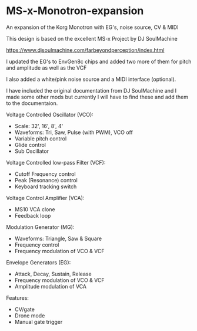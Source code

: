 # MS-x-Monotron-expansion
An expansion of the Korg Monotron with EG's, noise source, CV &amp; MIDI

This design is based on the excellent MS-x Project by DJ SoulMachine

https://www.djsoulmachine.com/farbeyondperception/index.html

I updated the EG's to EnvGen8c chips and added two more of them for pitch and amplitude as well as the VCF

I also added a white/pink noise source and a MIDI interface (optional).

I have included the original documentation from DJ SoulMachine and I made some other mods but currently I will have to find these and add them to the documentaion.

Voltage Controlled Oscillator (VCO):
- Scale: 32', 16', 8', 4'
- Waveforms: Tri, Saw, Pulse (with PWM), VCO off
- Variable pitch control
- Glide control
- Sub Oscillator

Voltage Controlled low-pass Filter (VCF):
- Cutoff Frequency control
- Peak (Resonance) control
- Keyboard tracking switch

Voltage Control Amplifier (VCA):
- MS10 VCA clone
- Feedback loop

Modulation Generator (MG):
- Waveforms: Triangle, Saw & Square
- Frequency control
- Frequency modulation of VCO & VCF

Envelope Generators (EG):
- Attack, Decay, Sustain, Release
- Frequency modulation of VCO & VCF
- Amplitude modulation of VCA

Features:
- CV/gate
- Drone mode
- Manual gate trigger
